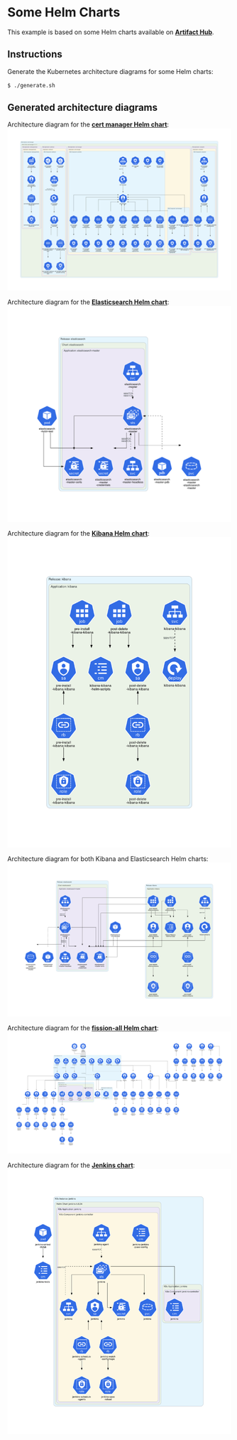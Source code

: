 # Some Helm Charts

This example is based on some Helm charts available on **[Artifact Hub](https://artifacthub.io/)**.

## Instructions

Generate the Kubernetes architecture diagrams for some Helm charts:

```sh
$ ./generate.sh
```

## Generated architecture diagrams

Architecture diagram for the **[cert manager Helm chart](https://artifacthub.io/packages/helm/cert-manager/cert-manager)**:
![cert-manager.png](cert-manager.png)

Architecture diagram for the **[Elasticsearch Helm chart](https://artifacthub.io/packages/helm/elastic/elasticsearch)**:
![elasticsearch.png](elasticsearch.png)

Architecture diagram for the **[Kibana Helm chart](https://artifacthub.io/packages/helm/elastic/kibana)**:
![kibana.png](kibana.png)

Architecture diagram for both Kibana and Elasticsearch Helm charts:
![kibana-and-elasticsearch.png](kibana-and-elasticsearch.png)

Architecture diagram for the **[fission-all Helm chart](https://artifacthub.io/packages/helm/fission-charts/fission-all)**:
![fission-all.png](fission-all.png)

Architecture diagram for the **[Jenkins chart](https://artifacthub.io/packages/helm/jenkinsci/jenkins)**:
![jenkins.png](jenkins.png)
